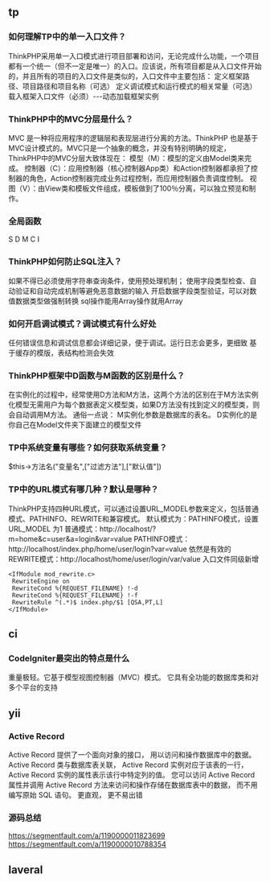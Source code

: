 ## tp 
### 如何理解TP中的单一入口文件？
ThinkPHP采用单一入口模式进行项目部署和访问，无论完成什么功能，一个项目都有一个统一（但不一定是唯一）的入口。应该说，所有项目都是从入口文件开始的，并且所有的项目的入口文件是类似的，入口文件中主要包括：
定义框架路径、项目路径和项目名称（可选）
定义调试模式和运行模式的相关常量（可选）
载入框架入口文件（必须）---动态加载框架实例

### ThinkPHP中的MVC分层是什么？
MVC 是一种将应用程序的逻辑层和表现层进行分离的方法。ThinkPHP 也是基于MVC设计模式的。MVC只是一个抽象的概念，并没有特别明确的规定，ThinkPHP中的MVC分层大致体现在：
模型（M）：模型的定义由Model类来完成。
控制器（C）：应用控制器（核心控制器App类）和Action控制器都承担了控制器的角色，Action控制器完成业务过程控制，而应用控制器负责调度控制。
视图（V）：由View类和模板文件组成，模板做到了100％分离，可以独立预览和制作。

### 全局函数
S
D
M
C
I


### ThinkPHP如何防止SQL注入？
如果不得已必须使用字符串查询条件，使用预处理机制；
使用字段类型检查、自动验证和自动完成机制等避免恶意数据的输入
开启数据字段类型验证，可以对数值数据类型做强制转换
sql操作能用Array操作就用Array

### 如何开启调试模式？调试模式有什么好处
任何错误信息和调试信息都会详细记录，便于调试。运行日志会更多，更细致
基于缓存的模版，表结构检测会失效

### ThinkPHP框架中D函数与M函数的区别是什么？
在实例化的过程中，经常使用D方法和M方法，这两个方法的区别在于M方法实例化模型无需用户为每个数据表定义模型类，如果D方法没有找到定义的模型类，则会自动调用M方法。
通俗一点说：
M实例化参数是数据库的表名。
D实例化的是你自己在Model文件夹下面建立的模型文件
### TP中系统变量有哪些？如何获取系统变量？
$this->方法名("变量名",["过滤方法"],["默认值"])

### TP中的URL模式有哪几种？默认是哪种？
ThinkPHP支持四种URL模式，可以通过设置URL_MODEL参数来定义，包括普通模式、PATHINFO、REWRITE和兼容模式。
默认模式为：PATHINFO模式，设置URL_MODEL 为1
普通模式：http://localhost/?m=home&c=user&a=login&var=value
PATHINFO模式：http://localhost/index.php/home/user/login?var=value 依然是有效的
REWRITE模式：http://localhost/home/user/login/var/value
入口文件同级新增
```
<IfModule mod_rewrite.c>
 RewriteEngine on
 RewriteCond %{REQUEST_FILENAME} !-d
 RewriteCond %{REQUEST_FILENAME} !-f
 RewriteRule ^(.*)$ index.php/$1 [QSA,PT,L]
</IfModule>
```


## ci 
### CodeIgniter最突出的特点是什么
重量极轻。它基于模型视图控制器（MVC）模式。
它具有全功能的数据库类和对多个平台的支持


## yii
###  Active Record
Active Record 提供了一个面向对象的接口， 用以访问和操作数据库中的数据。Active Record 类与数据库表关联， Active Record 实例对应于该表的一行， Active Record 实例的属性表示该行中特定列的值。 您可以访问 Active Record 属性并调用 Active Record 方法来访问和操作存储在数据库表中的数据， 而不用编写原始 SQL 语句。
更直观， 更不易出错

### 源码总结
https://segmentfault.com/a/1190000011823699
https://segmentfault.com/a/1190000010788354

## laveral


